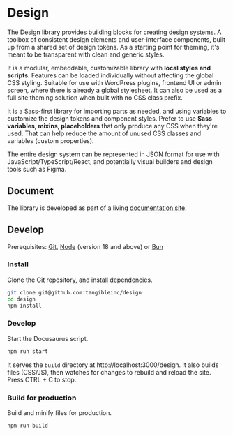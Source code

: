 # Design

The Design library provides building blocks for creating design systems. A toolbox of consistent design elements and user-interface components, built up from a shared set of design tokens. As a starting point for theming, it's meant to be transparent with clean and generic styles.

It is a modular, embeddable, customizable library with **local styles and scripts**. Features can be loaded individually without affecting the global CSS styling. Suitable for use with WordPress plugins, frontend UI or admin screen, where there is already a global stylesheet. It can also be used as a full site theming solution when built with no CSS class prefix.

It is a Sass-first library for importing parts as needed, and using variables to customize the design tokens and component styles. Prefer to use **Sass variables, mixins, placeholders** that only produce any CSS when they're used. That can help reduce the amount of unused CSS classes and variables (custom properties).

The entire design system can be represented in JSON format for use with JavaScript/TypeScript/React, and potentially visual builders and design tools such as Figma.

## Document

The library is developed as part of a living [documentation site](https://design.tangible.one).

## Develop

Prerequisites: [Git](https://git-scm.com/), [Node](https://nodejs.org/en/) (version 18 and above) or [Bun](https://bun.sh)

### Install

Clone the Git repository, and install dependencies.

```sh
git clone git@github.com:tangibleinc/design
cd design
npm install
```

### Develop

Start the Docusaurus script.

```sh
npm run start
```

It serves the `build` directory at http://localhost:3000/design. It also builds files (CSS/JS), then watches for changes to rebuild and reload the site. Press CTRL + C to stop.

### Build for production

Build and minify files for production.

```sh
npm run build
```
